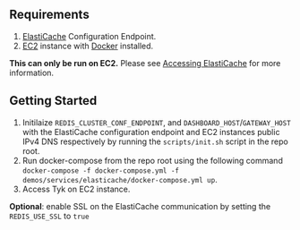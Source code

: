 

## Requirements
1. [ElastiCache](https://aws.amazon.com/elasticache/) Configuration Endpoint.
2. [EC2](https://aws.amazon.com/ec2/) instance with [Docker](https://www.docker.com/) installed.

**This can only be run on EC2.** Please see [Accessing ElastiCache](https://docs.aws.amazon.com/AmazonElastiCache/latest/mem-ug/accessing-elasticache.html) for more information.

## Getting Started
1. Initilaize `REDIS_CLUSTER_CONF_ENDPOINT`, and `DASHBOARD_HOST`/`GATEWAY_HOST` with the ElastiCache configuration endpoint and EC2 instances public IPv4 DNS respectively by running the `scripts/init.sh` script in the repo root.
2. Run docker-compose from the repo root using the following command `docker-compose -f docker-compose.yml -f demos/services/elasticache/docker-compose.yml up`.
3. Access Tyk on EC2 instance.

**Optional**: enable SSL on the ElastiCache communication by setting the `REDIS_USE_SSL` to `true`
